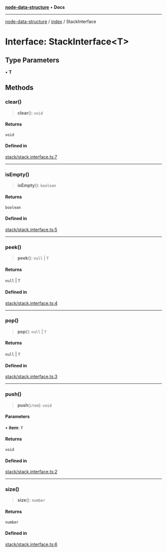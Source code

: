 [**node-data-structure**](../../README.md) • **Docs**

***

[node-data-structure](../../modules.md) / [index](../README.md) / StackInterface

# Interface: StackInterface\<T\>

## Type Parameters

• **T**

## Methods

### clear()

> **clear**(): `void`

#### Returns

`void`

#### Defined in

[stack/stack.interface.ts:7](https://github.com/jun-young1993/data-structure/blob/276ce301b6b22895bf39d539978e42753cf9c1b4/src/stack/stack.interface.ts#L7)

***

### isEmpty()

> **isEmpty**(): `boolean`

#### Returns

`boolean`

#### Defined in

[stack/stack.interface.ts:5](https://github.com/jun-young1993/data-structure/blob/276ce301b6b22895bf39d539978e42753cf9c1b4/src/stack/stack.interface.ts#L5)

***

### peek()

> **peek**(): `null` \| `T`

#### Returns

`null` \| `T`

#### Defined in

[stack/stack.interface.ts:4](https://github.com/jun-young1993/data-structure/blob/276ce301b6b22895bf39d539978e42753cf9c1b4/src/stack/stack.interface.ts#L4)

***

### pop()

> **pop**(): `null` \| `T`

#### Returns

`null` \| `T`

#### Defined in

[stack/stack.interface.ts:3](https://github.com/jun-young1993/data-structure/blob/276ce301b6b22895bf39d539978e42753cf9c1b4/src/stack/stack.interface.ts#L3)

***

### push()

> **push**(`item`): `void`

#### Parameters

• **item**: `T`

#### Returns

`void`

#### Defined in

[stack/stack.interface.ts:2](https://github.com/jun-young1993/data-structure/blob/276ce301b6b22895bf39d539978e42753cf9c1b4/src/stack/stack.interface.ts#L2)

***

### size()

> **size**(): `number`

#### Returns

`number`

#### Defined in

[stack/stack.interface.ts:6](https://github.com/jun-young1993/data-structure/blob/276ce301b6b22895bf39d539978e42753cf9c1b4/src/stack/stack.interface.ts#L6)

